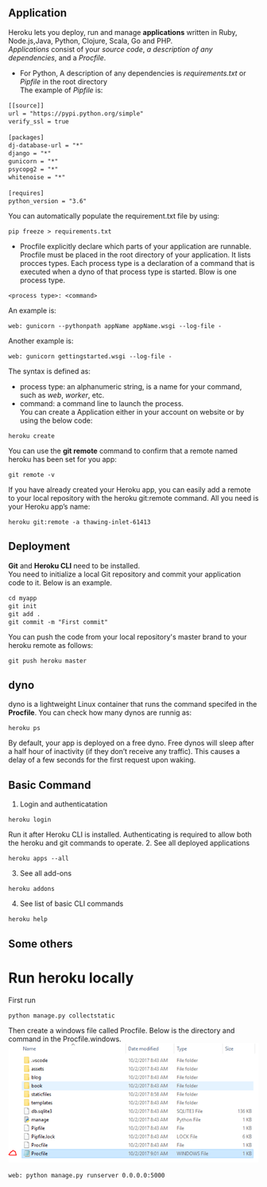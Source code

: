 ## Application
Heroku lets you deploy, run and manage **applications** written in Ruby, Node.js,Java, Python, Clojure, Scala, Go and PHP.  
*Applications* consist of your *source code*, *a description of any dependencies*, and a *Procfile*.  
* For Python, A description of any dependencies is *requirements.txt* or *Pipfile* in the root directory  
The example of *Pipfile* is:
```
[[source]]
url = "https://pypi.python.org/simple"
verify_ssl = true

[packages]
dj-database-url = "*"
django = "*"
gunicorn = "*"
psycopg2 = "*"
whitenoise = "*"

[requires]
python_version = "3.6"
```
You can automatically populate the requirement.txt file by using:
```
pip freeze > requirements.txt
```
* Procfile explicitly declare which parts of your application are runnable. Procfile must be placed in the root directory of your application. It lists procces types. Each process type is a declaration of a command that is executed when a dyno of that process type is started. Blow is one process type.
```
<process type>: <command>
```
An example is:
```
web: gunicorn --pythonpath appName appName.wsgi --log-file -
```
Another example is:
```
web: gunicorn gettingstarted.wsgi --log-file -
```
The syntax is defined as:
* process type: an alphanumeric string, is a name for your command, such as *web*, *worker*, etc.
* command: a command line to launch the process.  
You can create a Application either in your account on website or by using the below code:
```
heroku create
``` 
You can use the **git remote** command to confirm that a remote named heroku has been set for you app:
```
git remote -v
```
If you have already created your Heroku app, you can easily add a remote to your local repository with the heroku git:remote command. All you need is your Heroku app’s name:
```
heroku git:remote -a thawing-inlet-61413
```
## Deployment
**Git** and **Heroku CLI** need to be installed.  
You need to initialize a local Git repository and commit your application code to it. Below is an example.  
```
cd myapp
git init
git add .
git commit -m "First commit"
```
You can push the code from your local repository's master brand to your heroku remote as follows:
```
git push heroku master
```

## dyno
dyno is a lightweight Linux container that runs the command specifed in the **Procfile**. You can check how many dynos are runnig as:
```
heroku ps
```
By default, your app is deployed on a free dyno. Free dynos will sleep after a half hour of inactivity (if they don’t receive any traffic). This causes a delay of a few seconds for the first request upon waking. 
## Basic Command
1. Login and authenticatation
```
heroku login
```
Run it after Heroku CLI is installed. Authenticating is required to allow both the heroku and git commands to operate.
2. See all deployed applications
```
heroku apps --all
```
3. See all add-ons
```
heroku addons
```
4. See list of basic CLI commands
```
heroku help
```


## Some others
# Run heroku locally
First run
```
python manage.py collectstatic
```
Then create a windows file called Procfile. Below is the directory and command in the Procfile.windows.
 ![Image](/directory.PNG)
 ```
web: python manage.py runserver 0.0.0.0:5000
 ```